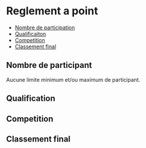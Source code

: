 # Reglement a point

<!-- TOC -->

  - [Nombre de participation](#nombre-de-participation)
  - [Qualificaiton](#qualificaiton)
  - [Competition](#competition)
  - [Classement final](#classement-final)

<!-- /TOC -->

## Nombre de participant

Aucune limite minimum et/ou maximum de participant.

## Qualification

## Competition

## Classement final